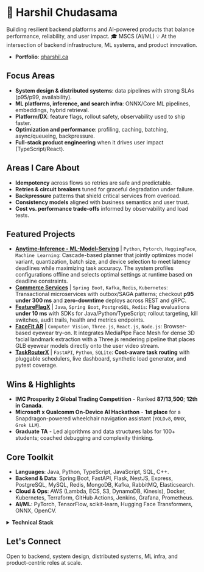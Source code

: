 # 🧠 Harshil Chudasama

Building resilient backend platforms and AI-powered products that balance performance, reliability, and user impact.
🎓 MSCS (AI/ML)
💡 At the intersection of backend infrastructure, ML systems, and product innovation.

- **Portfolio**: [qharshil.ca](https://qharshil.ca)

## Focus Areas
- **System design & distributed systems**: data pipelines with strong SLAs (p95/p99, availability).
- **ML platforms, inference, and search infra**: ONNX/Core ML pipelines, embeddings, hybrid retrieval.
- **Platform/DX**: feature flags, rollout safety, observability used to ship faster.
- **Optimization and performance**: profiling, caching, batching, async/queueing, backpressure.
- **Full-stack product engineering** when it drives user impact (TypeScript/React).

## Areas I Care About
- **Idempotency** across flows so retries are safe and predictable.
- **Retries & circuit breakers** tuned for graceful degradation under failure.
- **Backpressure** patterns that shield critical services from overload.
- **Consistency models** aligned with business semantics and user trust.
- **Cost vs. performance trade-offs** informed by observability and load tests.

## Featured Projects
- **[Anytime-Inference - ML-Model-Serving](https://github.com/QHarshil/Anytime-Inference---ML-Model-Serving)** | `Python`, `Pytorch`, `HuggingFace`, `Machine Learning`: Cascade-based planner that jointly optimizes model variant, quantization, batch size, and device selection to meet latency deadlines while maximizing task accuracy. The system profiles configurations offline and selects optimal settings at runtime based on deadline constraints.
- **[Commerce Services](https://github.com/QHarshil/Commerce-Services)** | `Spring Boot`, `Kafka`, `Redis`, `Kubernetes`: Transactional microservices with outbox/SAGA patterns; checkout **p95 under 300 ms** and **zero-downtime** deploys across REST and gRPC.
- **[FeatureFlagX](https://github.com/QHarshil/FeatureFlagX)** | `Java`, `Spring Boot`, `PostgreSQL`, `Redis`: Flag evaluations **under 10 ms** with SDKs for Java/Python/TypeScript; rollout targeting, kill switches, audit trails, health and metrics endpoints.
- **[FaceFit AR](https://github.com/QHarshil/FaceFit-AR-Based-Virtual-Accessory-Try-On)** | `Computer Vision`, `Three.js`, `React.js`, `Node.js`: Browser-based eyewear try-on. It integrates MediaPipe Face Mesh for dense 3D facial landmark extraction with a Three.js rendering pipeline that places GLB eyewear models directly onto the user video stream.
- **[TaskRouterX](https://github.com/QHarshil/TaskRouterX)** | `FastAPI`, `Python`, `SQLite`: **Cost-aware task routing** with pluggable schedulers, live dashboard, synthetic load generator, and pytest coverage.

## Wins & Highlights
- **IMC Prosperity 2 Global Trading Competition** - Ranked **87/13,500**; **12th in Canada**.
- **Microsoft x Qualcomm On-Device AI Hackathon** - **1st place** for a Snapdragon-powered wheelchair navigation assistant (`YOLOv8`, `ONNX`, `Grok LLM`).
- **Graduate TA** - Led algorithms and data structures labs for 100+ students; coached debugging and complexity thinking.

## Core Toolkit
- **Languages**: Java, Python, TypeScript, JavaScript, SQL, C++.
- **Backend & Data**: Spring Boot, FastAPI, Flask, NestJS, Express, PostgreSQL, MySQL, Redis, MongoDB, Kafka, RabbitMQ, Elasticsearch.
- **Cloud & Ops**: AWS (Lambda, ECS, S3, DynamoDB, Kinesis), Docker, Kubernetes, Terraform, GitHub Actions, Jenkins, Grafana, Prometheus.
- **AI/ML**: PyTorch, TensorFlow, scikit-learn, Hugging Face Transformers, ONNX, OpenCV.

<details>
  <summary><b>Technical Stack</b></summary>

  <p align="left">
    <a href="https://github.com/anuraghazra/github-readme-stats">
      <img src="https://github-readme-stats.vercel.app/api/top-langs/?username=QHarshil&layout=compact&langs_count=6&theme=transparent&hide_title=true" alt="Top Languages" height="150" />
    </a>
  </p>

  <!-- Optional: add streak stats by uncommenting below -->
  <!--
  <p>
    <a href="https://git.io/streak-stats">
      <img src="https://streak-stats.demolab.com/?user=QHarshil&theme=transparent&hide_longest_streak=true" alt="GitHub Streak" height="150" />
    </a>
  </p>
  -->

</details>

## Let's Connect
Open to backend, system design, distributed systems, ML infra, and product-centric roles at scale.
